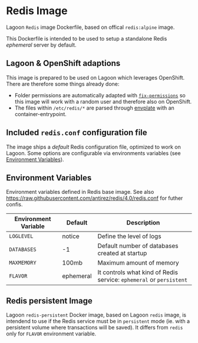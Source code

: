 # Redis Image
Lagoon `Redis` image Dockerfile, based on offical `redis:alpine` image.

This Dockerfile is intended to be used to setup a standalone Redis *ephemeral* server by default.

## Lagoon & OpenShift adaptions
This image is prepared to be used on Lagoon which leverages OpenShift. There are therefore some things already done:

- Folder permissions are automatically adapted with [`fix-permissions`](https://github.com/sclorg/s2i-base-container/blob/master/core/root/usr/bin/fix-permissions) so this image will work with a random user and therefore also on OpenShift.
- The files within `/etc/redis/*` are parsed through [envplate](https://github.com/kreuzwerker/envplate) with an container-entrypoint.

## Included `redis.conf` configuration file
The image ships a *default* Redis configuration file, optimized to work on Lagoon.
Some options are configurable via environments variables (see [Environment Variables](#environment-variables)).

## Environment Variables
Environment variables defined in Redis base image. See also https://raw.githubusercontent.com/antirez/redis/4.0/redis.conf for futher confis.

| Environment Variable                   | Default          | Description                               |
| ---------------------------------      | ---------        | ---------------------------------------------- |
| `LOGLEVEL`                             |   notice 	    | Define the level of logs                             |
| `DATABASES`                            |   -1 	        | Default number of databases created at startup       |
| `MAXMEMORY`                            |   100mb 	        | Maximum amount of memory |
| `FLAVOR`                               |   ephemeral 	    | It controls what kind of Redis service: `ephemeral` or `persistent`|

## Redis persistent Image
Lagoon `redis-persistent` Docker image, based on Lagoon `redis` image, is intendend to use if the Redis service must be in `persistent` mode (ie. with a persistent volume where transactions will be saved).
It differs from `redis` only for `FLAVOR` environment variable.